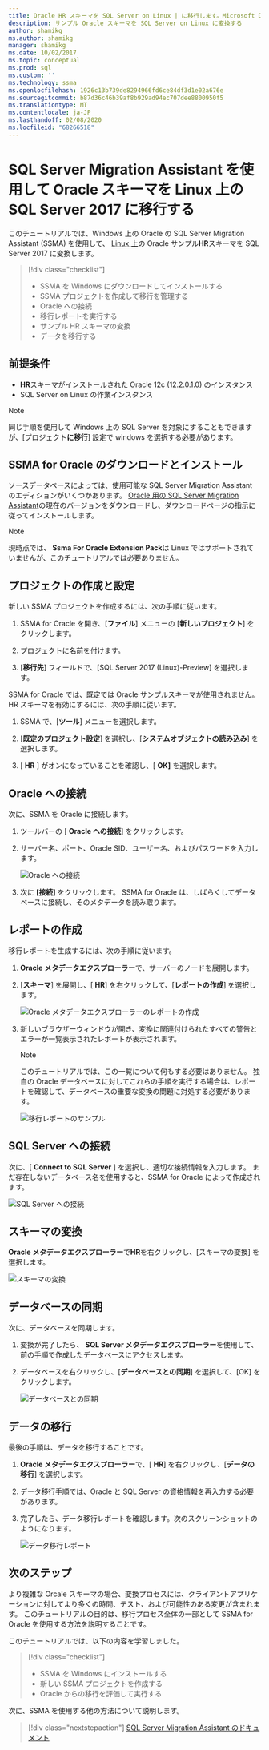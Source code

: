 ```yaml
---
title: Oracle HR スキーマを SQL Server on Linux | に移行します。Microsoft Docs
description: サンプル Oracle スキーマを SQL Server on Linux に変換する
author: shamikg
ms.author: shamikg
manager: shamikg
ms.date: 10/02/2017
ms.topic: conceptual
ms.prod: sql
ms.custom: ''
ms.technology: ssma
ms.openlocfilehash: 1926c13b739de8294966fd6ce84df3d1e02a676e
ms.sourcegitcommit: b87d36c46b39af8b929ad94ec707dee8800950f5
ms.translationtype: MT
ms.contentlocale: ja-JP
ms.lasthandoff: 02/08/2020
ms.locfileid: "68266518"
---
```

# <a name="migrate-an-oracle-schema-to-sql-server-2017-on-linux-with-the-sql-server-migration-assistant"></a>SQL Server Migration Assistant を使用して Oracle スキーマを Linux 上の SQL Server 2017 に移行する

このチュートリアルでは、Windows 上の Oracle の SQL Server Migration Assistant (SSMA) を使用して、 [Linux 上](../../linux/sql-server-linux-overview.md)の Oracle サンプル**HR**スキーマを SQL Server 2017 に変換します。

> [!div class="checklist"]
> * SSMA を Windows にダウンロードしてインストールする
> * SSMA プロジェクトを作成して移行を管理する
> * Oracle への接続
> * 移行レポートを実行する
> * サンプル HR スキーマの変換
> * データを移行する

## <a name="prerequisites"></a>前提条件

- **HR**スキーマがインストールされた Oracle 12c (12.2.0.1.0) のインスタンス
- SQL Server on Linux の作業インスタンス

> [!NOTE]
> 同じ手順を使用して Windows 上の SQL Server を対象にすることもできますが、[プロジェクト**に移行**] 設定で windows を選択する必要があります。

## <a name="download-and-install-ssma-for-oracle"></a>SSMA for Oracle のダウンロードとインストール

ソースデータベースによっては、使用可能な SQL Server Migration Assistant のエディションがいくつかあります。  [Oracle 用の SQL Server Migration Assistant](https://aka.ms/ssmafororacle)の現在のバージョンをダウンロードし、ダウンロードページの指示に従ってインストールします。

> [!NOTE]
> 現時点では、 **Ssma For Oracle Extension Pack**は Linux ではサポートされていませんが、このチュートリアルでは必要ありません。

## <a name="create-and-set-up-project"></a>プロジェクトの作成と設定

新しい SSMA プロジェクトを作成するには、次の手順に従います。

1. SSMA for Oracle を開き、[**ファイル**] メニューの [**新しいプロジェクト**] をクリックします。

1. プロジェクトに名前を付けます。

1. [**移行先**] フィールドで、[SQL Server 2017 (Linux)-Preview] を選択します。

SSMA for Oracle では、既定では Oracle サンプルスキーマが使用されません。 HR スキーマを有効にするには、次の手順に従います。

1. SSMA で、[**ツール**] メニューを選択します。

1. [**既定のプロジェクト設定**] を選択し、[**システムオブジェクトの読み込み**] を選択します。

1. [ **HR** ] がオンになっていることを確認し、[ **OK]** を選択します。

## <a name="connect-to-oracle"></a>Oracle への接続

次に、SSMA を Oracle に接続します。

1. ツールバーの [ **Oracle への接続**] をクリックします。

1. サーバー名、ポート、Oracle SID、ユーザー名、およびパスワードを入力します。

   ![Oracle への接続](./media/sql-server-linux-convert-from-oracle/ConnectToOracle.png)

1. 次に **[接続]** をクリックします。 SSMA for Oracle は、しばらくしてデータベースに接続し、そのメタデータを読み取ります。

## <a name="create-a-report"></a>レポートの作成

移行レポートを生成するには、次の手順に従います。

1. **Oracle メタデータエクスプローラー**で、サーバーのノードを展開します。

1. [**スキーマ**] を展開し、[ **HR**] を右クリックして、[**レポートの作成**] を選択します。

   ![Oracle メタデータエクスプローラーのレポートの作成](./media/sql-server-linux-convert-from-oracle/CreateReport.png)

1. 新しいブラウザーウィンドウが開き、変換に関連付けられたすべての警告とエラーが一覧表示されたレポートが表示されます。

   > [!NOTE]
   > このチュートリアルでは、この一覧について何もする必要はありません。 独自の Oracle データベースに対してこれらの手順を実行する場合は、レポートを確認して、データベースの重要な変換の問題に対処する必要があります。

   ![移行レポートのサンプル](./media/sql-server-linux-convert-from-oracle/SSMAReport.png)

## <a name="connect-to-sql-server"></a>SQL Server への接続

次に、[ **Connect to SQL Server** ] を選択し、適切な接続情報を入力します。  まだ存在しないデータベース名を使用すると、SSMA for Oracle によって作成されます。

![SQL Server への接続](./media/sql-server-linux-convert-from-oracle/ConnectToSQLServer.png)

## <a name="convert-schema"></a>スキーマの変換

**Oracle メタデータエクスプローラー**で**HR**を右クリックし、[スキーマの変換] を選択します。

![スキーマの変換](./media/sql-server-linux-convert-from-oracle/ConvertSchema.png)

## <a name="synchronize-database"></a>データベースの同期

次に、データベースを同期します。

1. 変換が完了したら、 **SQL Server メタデータエクスプローラー**を使用して、前の手順で作成したデータベースにアクセスします。

1. データベースを右クリックし、[**データベースとの同期**] を選択して、[OK] をクリックします。

   ![データベースとの同期](./media/sql-server-linux-convert-from-oracle/SynchronizeWithDatabase.png)

## <a name="migrate-data"></a>データの移行

最後の手順は、データを移行することです。

1. **Oracle メタデータエクスプローラー**で、[ **HR**] を右クリックし、[**データの移行**] を選択します。

1. データ移行手順では、Oracle と SQL Server の資格情報を再入力する必要があります。

1. 完了したら、データ移行レポートを確認します。次のスクリーンショットのようになります。

   ![データ移行レポート](./media/sql-server-linux-convert-from-oracle/DataMigrationReport.png)

## <a name="next-steps"></a>次のステップ

より複雑な Orcale スキーマの場合、変換プロセスには、クライアントアプリケーションに対してより多くの時間、テスト、および可能性のある変更が含まれます。 このチュートリアルの目的は、移行プロセス全体の一部として SSMA for Oracle を使用する方法を説明することです。

このチュートリアルでは、以下の内容を学習しました。
> [!div class="checklist"]
> * SSMA を Windows にインストールする
> * 新しい SSMA プロジェクトを作成する
> * Oracle からの移行を評価して実行する

次に、SSMA を使用する他の方法について説明します。

> [!div class="nextstepaction"]
>[SQL Server Migration Assistant のドキュメント](../sql-server-migration-assistant.md)
